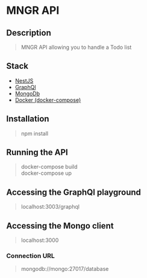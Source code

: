 # MNGR API

## Description

> MNGR API allowing you to handle a Todo list

## Stack

- [NestJS](iasdius)
- [GraphQl](iasdius)
- [MongoDb](iasdius)
- [Docker (docker-compose)](dksaudis)

## Installation

> npm install

## Running the API

> docker-compose build  
> docker-compose up

## Accessing the GraphQl playground

> localhost:3003/graphql

## Accessing the Mongo client

> localhost:3000

### Connection URL

> mongodb://mongo:27017/database
